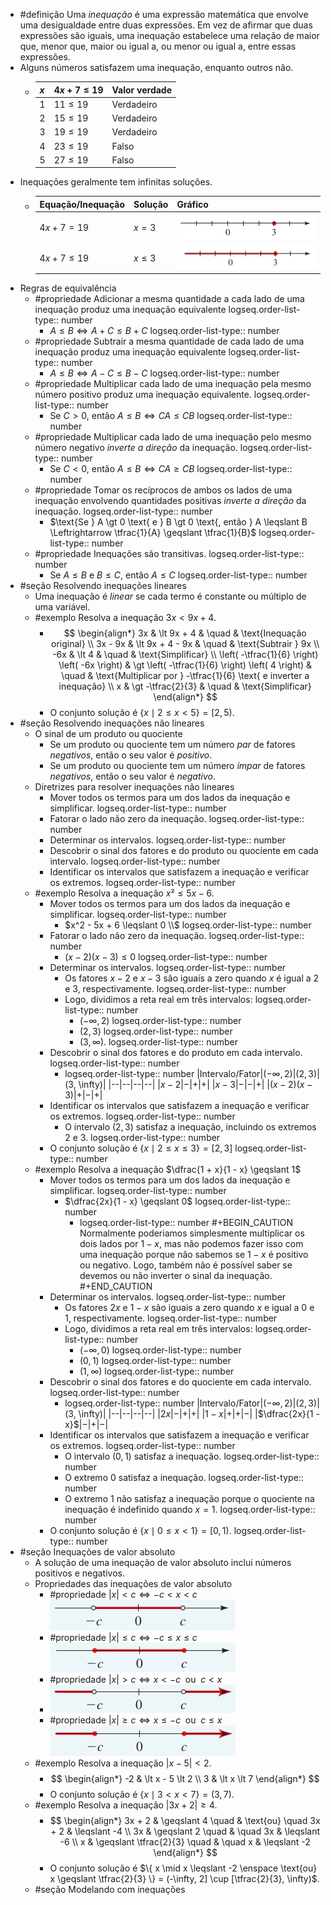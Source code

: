- #definição Uma *inequação* é uma expressão matemática que envolve uma desigualdade entre duas expressões. Em vez de afirmar que duas expressões são iguais, uma inequação estabelece uma relação de maior que, menor que, maior ou igual a, ou menor ou igual a, entre essas expressões.
- Alguns números satisfazem uma inequação, enquanto outros não.
	- | $x$ | $4x + 7 \leqslant 19$ | Valor verdade |
	  | --- | --- | --- |
	  | $1$ | $11 \leqslant 19$ | Verdadeiro |
	  | $2$ | $15 \leqslant 19$ | Verdadeiro |
	  | $3$ | $19 \leqslant 19$ | Verdadeiro |
	  | $4$ | $23 \leqslant 19$ | Falso |
	  | $5$ | $27 \leqslant 19$ | Falso |
- Inequações geralmente tem infinitas soluções.
	- |Equação/Inequação|Solução|Gráfico|
	  |--|--|--|
	  |$4x + 7 = 19$|$x = 3$| ![Pasted image 20241202200903.png](../assets/Pasted_image_20241202200903_1733279329712_0.png) |
	  |$4x + 7 \leqslant 19$|$x \leqslant 3$| ![Pasted image 20241202201036.png](../assets/Pasted_image_20241202201036_1733279363582_0.png) |
- Regras de equivalência
	- #propriedade Adicionar a mesma quantidade a cada lado de uma inequação produz uma inequação equivalente
	  logseq.order-list-type:: number
		- $A \leqslant B \Leftrightarrow A + C \leqslant B + C$
		  logseq.order-list-type:: number
	- #propriedade Subtrair a mesma quantidade de cada lado de uma inequação produz uma inequação equivalente
	  logseq.order-list-type:: number
		- $A \leqslant B \Leftrightarrow A - C \leqslant B - C$
		  logseq.order-list-type:: number
	- #propriedade Multiplicar cada lado de uma inequação pela mesmo número positivo produz uma inequação equivalente.
	  logseq.order-list-type:: number
		- $\text{Se } C \gt 0 \text{, então } A \leqslant B \Leftrightarrow CA \leqslant CB$
		  logseq.order-list-type:: number
	- #propriedade Multiplicar cada lado de uma inequação pelo mesmo número negativo *inverte a direção* da inequação.
	  logseq.order-list-type:: number
		- $\text{Se } C \lt 0 \text{, então } A \leqslant B \Leftrightarrow CA \geqslant CB$
		  logseq.order-list-type:: number
	- #propriedade Tomar os recíprocos de ambos os lados de uma inequação envolvendo quantidades positivas *inverte a direção* da inequação.
	  logseq.order-list-type:: number
		- $\text{Se } A \gt 0  \text{ e } B \gt 0 \text{, então } A \leqslant B \Leftrightarrow \tfrac{1}{A} \geqslant \tfrac{1}{B}$
		  logseq.order-list-type:: number
	- #propriedade Inequações são transitivas.
	  logseq.order-list-type:: number
		- $\text{Se } A \leqslant B \text{ e } B \leqslant C \text{, então } A \leqslant C$
		  logseq.order-list-type:: number
- #seção Resolvendo inequações lineares
	- Uma inequação é *linear* se cada termo é constante ou múltiplo de uma variável.
	- #exemplo Resolva a inequação $3x \lt 9x + 4$.
		- $$
		  \begin{align*}
		  3x & \lt 9x + 4 & \quad & \text{Inequação original} \\
		  3x - 9x & \lt 9x + 4 - 9x & \quad & \text{Subtrair } 9x \\
		  -6x & \lt 4 & \quad & \text{Simplificar} \\
		  \left( -\tfrac{1}{6} \right) \left( -6x \right) & \gt \left( -\tfrac{1}{6} \right) \left( 4 \right) & \quad & \text{Multiplicar por } -\tfrac{1}{6} \text{ e inverter a inequação} \\
		  x & \gt -\tfrac{2}{3} & \quad & \text{Simplificar}
		  \end{align*}
		  $$
		- O conjunto solução é $\{ x \mid 2 \leqslant x \lt 5 \} = [2,5)$.
- #seção Resolvendo inequações não lineares
	- O sinal de um produto ou quociente
		- Se um produto ou quociente tem um número *par* de fatores *negativos*, então o seu valor é *positivo*.
		- Se um produto ou quociente tem um número *ímpar* de fatores *negativos*, então o seu valor é *negativo*.
	- Diretrizes para resolver inequações não lineares
		- Mover todos os termos para um dos lados da inequação e simplificar.
		  logseq.order-list-type:: number
		- Fatorar o lado não zero da inequação.
		  logseq.order-list-type:: number
		- Determinar os intervalos.
		  logseq.order-list-type:: number
		- Descobrir o sinal dos fatores e do produto ou quociente em cada intervalo.
		  logseq.order-list-type:: number
		- Identificar os intervalos que satisfazem a inequação e verificar os extremos.
		  logseq.order-list-type:: number
	- #exemplo Resolva a inequação $x² \leqslant 5x - 6$.
		- Mover todos os termos para um dos lados da inequação e simplificar.
		  logseq.order-list-type:: number
			- $x^2 - 5x + 6 \leqslant 0 \\$
			  logseq.order-list-type:: number
		- Fatorar o lado não zero da inequação.
		  logseq.order-list-type:: number
			- $(x - 2)(x - 3) \leqslant 0$
			  logseq.order-list-type:: number
		- Determinar os intervalos.
		  logseq.order-list-type:: number
			- Os fatores $x - 2$ e $x - 3$ são iguais a zero quando $x$ é igual a $2$ e $3$, respectivamente.
			  logseq.order-list-type:: number
			- Logo, dividimos a reta real em três intervalos:
			  logseq.order-list-type:: number
				- $(-\infty, 2)$
				  logseq.order-list-type:: number
				- $(2, 3)$
				  logseq.order-list-type:: number
				- $(3, \infty)$.
				  logseq.order-list-type:: number
		- Descobrir o sinal dos fatores e do produto em cada intervalo.
		  logseq.order-list-type:: number
			- logseq.order-list-type:: number
			  |Intervalo/Fator|$(-\infty, 2)$|$(2, 3)$|(3, \infty)|
			  |--|--|--|--|
			  |$x - 2$|$-$|$+$|$+$|
			  |$x - 3$|$-$|$-$|$+$|
			  |$(x - 2)(x - 3)$|$+$|$-$|$+$|
		- Identificar os intervalos que satisfazem a inequação e verificar os extremos.
		  logseq.order-list-type:: number
			- O intervalo $(2, 3)$ satisfaz a inequação, incluindo os extremos $2$ e $3$.
			  logseq.order-list-type:: number
		- O conjunto solução é $\{ x \mid 2 \leqslant x \leqslant 3 \} = [2, 3]$
		  logseq.order-list-type:: number
	- #exemplo Resolva a inequação $\dfrac{1 + x}{1 - x} \geqslant 1$
		- Mover todos os termos para um dos lados da inequação e simplificar.
		  logseq.order-list-type:: number
			- $\dfrac{2x}{1 - x} \geqslant 0$
			  logseq.order-list-type:: number
				- logseq.order-list-type:: number
				  #+BEGIN_CAUTION
				  Normalmente poderiamos simplesmente multiplicar os dois lados por $1 - x$, mas não podemos fazer isso com uma inequação porque não sabemos se $1 - x$ é positivo ou negativo. Logo, também não é possível saber se devemos ou não inverter o sinal da inequação.
				  #+END_CAUTION
		- Determinar os intervalos.
		  logseq.order-list-type:: number
			- Os fatores $2x$ e $1 - x$ são iguais a zero quando $x$ e igual a $0$ e $1$, respectivamente.
			  logseq.order-list-type:: number
			- Logo, dividimos a reta real em três intervalos:
			  logseq.order-list-type:: number
				- $(-\infty, 0)$
				  logseq.order-list-type:: number
				- $(0, 1)$
				  logseq.order-list-type:: number
				- $(1, \infty)$
				  logseq.order-list-type:: number
		- Descobrir o sinal dos fatores e do quociente em cada intervalo.
		  logseq.order-list-type:: number
			- logseq.order-list-type:: number
			  |Intervalo/Fator|$(-\infty, 2)$|$(2, 3)$|(3, \infty)|
			  |--|--|--|--|
			  |$2x$|$-$|$+$|$+$|
			  |$1 - x$|$+$|$+$|$-$|
			  |$\dfrac{2x}{1 - x}$|$-$|$+$|$-$|
		- Identificar os intervalos que satisfazem a inequação e verificar os extremos.
		  logseq.order-list-type:: number
			- O intervalo $(0, 1)$ satisfaz a inequação.
			  logseq.order-list-type:: number
			- O extremo $0$ satisfaz a inequação.
			  logseq.order-list-type:: number
			- O extremo $1$ não satisfaz a inequação porque o quociente na inequação é indefinido quando $x = 1$.
			  logseq.order-list-type:: number
		- O conjunto solução é $\{x \mid 0 \leqslant x \lt 1 \} = [0, 1)$.
		  logseq.order-list-type:: number
- #seção Inequações de valor absoluto
	- A solução de uma inequação de valor absoluto inclui números positivos e negativos.
	- Propriedades das inequações de valor absoluto
		- #propriedade $\lvert x \rvert \lt c \Leftrightarrow -c \lt x \lt c$
		  ![image.png](../assets/image_1733350279619_0.png)
		- #propriedade $\lvert x \rvert \leqslant c \Leftrightarrow -c \leqslant x \leqslant c$
		  ![image.png](../assets/image_1733350313880_0.png)
		- #propriedade $\lvert x \rvert \gt c \Leftrightarrow x \lt -c \enspace \text{ou} \enspace c \lt x$
		- ![image.png](../assets/image_1733350348528_0.png)
		- #propriedade $\lvert x \rvert \geqslant c \Leftrightarrow x \leqslant -c \enspace \text{ou} \enspace c \leqslant x$
		  ![image.png](../assets/image_1733350377151_0.png)
	- #exemplo Resolva a inequação $\lvert x - 5 \rvert \lt 2$.
		- $$
		  \begin{align*}
		  -2 & \lt x - 5 \lt 2 \\
		  3 & \lt x \lt 7
		  \end{align*}
		  $$
		- O conjunto solução é $\{ x \mid 3 \lt x \lt 7 \} = (3, 7)$.
	- #exemplo Resolva a inequação $\lvert 3x + 2 \rvert \geqslant 4$.
		- $$
		  \begin{align*}
		  3x + 2 & \geqslant 4 \quad & \text{ou} \quad 3x + 2 & \leqslant -4 \\
		  3x & \geqslant 2 \quad & \quad 3x & \leqslant -6 \\
		  x & \geqslant \tfrac{2}{3} \quad & \quad x & \leqslant -2
		  \end{align*}
		  $$
		- O conjunto solução é $\{ x \mid x \leqslant -2 \enspace \text{ou} x \geqslant \tfrac{2}{3} \} = (-\infty, 2] \cup [\tfrac{2}{3}, \infty)$.
	- #seção Modelando com inequações